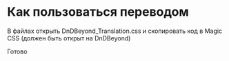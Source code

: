 # Как пользоваться переводом
В файлах открыть DnDBeyond_Translation.css и скопировать код в Magic CSS (должен быть открыт на DnDBeyond)

Готово